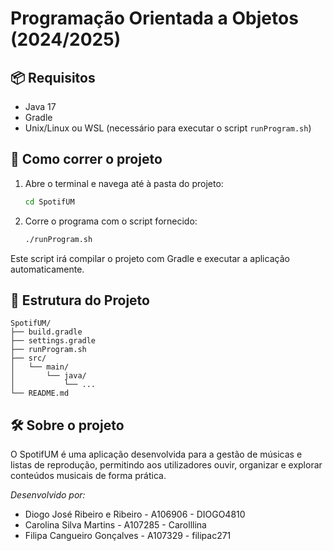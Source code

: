 # Programação Orientada a Objetos (2024/2025)



## 📦 Requisitos

- Java 17 
- Gradle 
- Unix/Linux ou WSL (necessário para executar o script `runProgram.sh`)

## 🚀 Como correr o projeto

1. Abre o terminal e navega até à pasta do projeto:
   ```bash
   cd SpotifUM
   ```

2. Corre o programa com o script fornecido:
   ```bash
   ./runProgram.sh
   ```

Este script irá compilar o projeto com Gradle e executar a aplicação automaticamente.

## 📁 Estrutura do Projeto

```
SpotifUM/
├── build.gradle
├── settings.gradle
├── runProgram.sh
├── src/
│   └── main/
│       └── java/
│           └── ...
└── README.md
```

## 🛠️ Sobre o projeto

O SpotifUM é uma aplicação desenvolvida para a gestão de músicas e listas de reprodução, permitindo aos utilizadores ouvir, organizar e explorar conteúdos musicais de forma prática.


*Desenvolvido por:*

* Diogo José Ribeiro e Ribeiro - A106906 - DIOGO4810
* Carolina Silva Martins - A107285 - Carolllina
* Filipa Cangueiro Gonçalves - A107329 - filipac271
